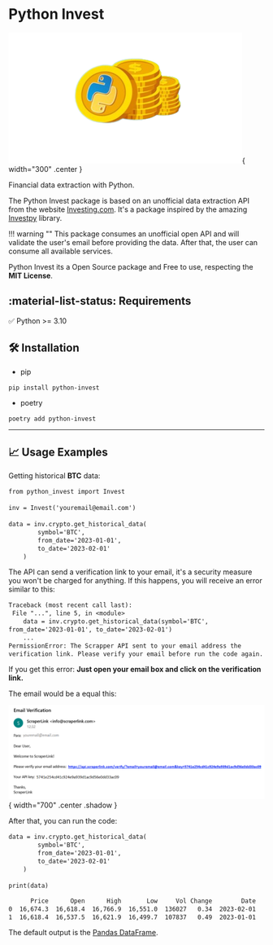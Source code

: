 # Python Invest

![Python Invest Logo](./images/logo.png "Python Invest Logo"){ width="300" .center }

Financial data extraction with Python.

The Python Invest package is based on an unofficial data extraction API from the website [Investing.com](https://www.investing.com/). It's a package inspired by the amazing [Investpy](https://github.com/alvarobartt/investpy) library.

!!! warning ""
    This package consumes an unofficial open API and will validate the user's email before providing the data. After that, the user can consume all available services.</b>

Python Invest its a Open Source package and Free to use, respecting the **MIT License**.


## :material-list-status: Requirements

:white_check_mark: Python >= 3.10

## :hammer_and_wrench: Installation

- pip

```
pip install python-invest
```

- poetry

```
poetry add python-invest
```

---

## :chart_with_upwards_trend: Usage Examples

Getting historical **BTC** data:

```{.py3 linenums=1 hl_lines=5}
from python_invest import Invest

inv = Invest('youremail@email.com')

data = inv.crypto.get_historical_data(
        symbol='BTC',
        from_date='2023-01-01',
        to_date='2023-02-01'
    )
```

The API can send a verification link to your email, it's a security measure you won't be charged for anything. If this happens, you will receive an error similar to this:

```{hl_lines="3 5"}
Traceback (most recent call last):
 File "...", line 5, in <module>
    data = inv.crypto.get_historical_data(symbol='BTC', from_date='2023-01-01', to_date='2023-02-01')
    ...
PermissionError: The Scrapper API sent to your email address the verification link. Please verify your email before run the code again.
```

If you get this error: **Just open your email box and click on the verification link.**

The email would be a equal this:

![Verification Email Link](./images/emailValidation.png "Verification Email Link"){ width="700" .center .shadow }

After that, you can run the code:

```{.py3 linenums=5}
data = inv.crypto.get_historical_data(
        symbol='BTC',
        from_date='2023-01-01',
        to_date='2023-02-01'
    )

print(data)
```
```
      Price      Open      High       Low     Vol Change        Date
0  16,674.3  16,618.4  16,766.9  16,551.0  136027   0.34  2023-02-01
1  16,618.4  16,537.5  16,621.9  16,499.7  107837   0.49  2023-01-01
```

The default output is the [Pandas DataFrame](https://pandas.pydata.org/docs/reference/api/pandas.DataFrame.html).

